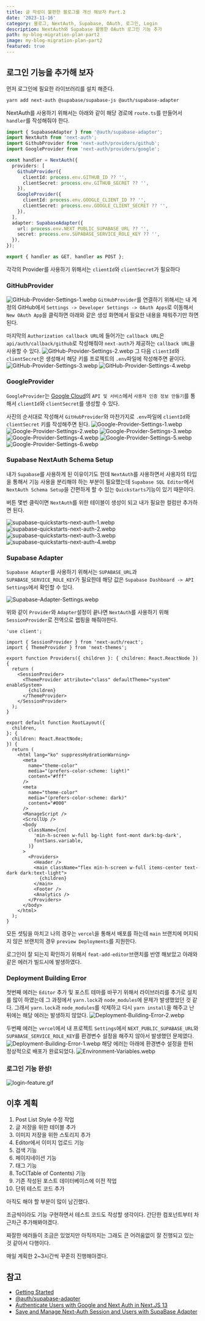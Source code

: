 ```yaml
---
title: 글 작성이 불편한 블로그를 개선 해보자 Part.2
date: '2023-11-16'
category: 블로그, NextAuth, Supabase, OAuth, 로그인, Login
description: NextAuth와 Supabase 활용한 OAuth 로그인 기능 추가
path: my-blog-migration-plan-part2
image: my-blog-migration-plan-part2
featured: true
---
```


## 로그인 기능을 추가해 보자

먼저 로그인에 필요한 라이브러리를 설치 해준다.

```bash
yarn add next-auth @supabase/supabase-js @auth/supabase-adapter
```

NextAuth를 사용하기 위해서는 아래와 같이 해당 경로에 `route.ts`를 만들어서 `handler`를 작성해줘야 한다.

```ts:src/app/api/auth/[...nextauth]/route.ts
import { SupabaseAdapter } from '@auth/supabase-adapter';
import NextAuth from 'next-auth';
import GithubProvider from 'next-auth/providers/github';
import GoogleProvider from 'next-auth/providers/google';

const handler = NextAuth({
  providers: [
    GithubProvider({
      clientId: process.env.GITHUB_ID ?? '',
      clientSecret: process.env.GITHUB_SECRET ?? '',
    }),
    GoogleProvider({
      clientId: process.env.GOOGLE_CLIENT_ID ?? '',
      clientSecret: process.env.GOOGLE_CLIENT_SECRET ?? '',
    }),
  ],
  adapter: SupabaseAdapter({
    url: process.env.NEXT_PUBLIC_SUPABASE_URL ?? '',
    secret: process.env.SUPABASE_SERVICE_ROLE_KEY ?? '',
  }),
});

export { handler as GET, handler as POST };
```

각각의 Provider를 사용하기 위해서는 `clientId`와 `clientSecret`가 필요하다

### GitHubProvider

![GitHub-Provider-Settings-1.webp](/images/my-blog-migration-plan-part2/GitHub-Provider-Settings-1.webp)
`GitHubProvider`를 연결하기 위해서는 내 계정의 GitHub에서 `Settings -> Developer Settings -> OAuth Apps`로 이동해서 `New OAuth App`을 클릭하면 아래와 같은 생성 화면에서 필요한 내용을 채워주기만 하면 된다.

마지막의 `Authorization callback URL`에 들어가는 `callback URL`은 `api/auth/callback/github`로 작성해줘야 `next-auth`가 제공하는 `callback URL`을 사용할 수 있다.
![GitHub-Provider-Settings-2.webp](/images/my-blog-migration-plan-part2/GitHub-Provider-Settings-2.webp)
그 다음 `clientId`와 `clientSecret`은 생성해서 해당 키를 프로젝트의 `.env`파일에 작성해주면 끝이다.
![GitHub-Provider-Settings-3.webp](/images/my-blog-migration-plan-part2/GitHub-Provider-Settings-3.webp)
![GitHub-Provider-Settings-4.webp](/images/my-blog-migration-plan-part2/GitHub-Provider-Settings-4.webp)

### GoogleProvider

`GoogleProvider`는 [Google Cloud](https://console.cloud.google.com/)의 `API 및 서비스`에서 `사용자 인증 정보 만들기`를 통해서 `clientId`와 `clientSecret`를 생성할 수 있다.

사진의 순서대로 작성해서 `GitHubProvider`와 마찬가지로 `.env`파일에 `clientId`와 `clientSecret` 키를 작성해주면 된다.
![Google-Provider-Settings-1.webp](/images/my-blog-migration-plan-part2/Google-Provider-Settings-1.webp)
![Google-Provider-Settings-2.webp](/images/my-blog-migration-plan-part2/Google-Provider-Settings-2.webp)
![Google-Provider-Settings-3.webp](/images/my-blog-migration-plan-part2/Google-Provider-Settings-3.webp)
![Google-Provider-Settings-4.webp](/images/my-blog-migration-plan-part2/Google-Provider-Settings-4.webp)
![Google-Provider-Settings-5.webp](/images/my-blog-migration-plan-part2/Google-Provider-Settings-5.webp)
![Google-Provider-Settings-6.webp](/images/my-blog-migration-plan-part2/Google-Provider-Settings-6.webp)

### Supabase NextAuth Schema Setup

내가 `Supabase`를 사용하게 된 이유이기도 한데 `NextAuth`를 사용하면서 사용자의 타입을 통해서 기능 사용을 분리해야 하는 부분이 필요했는데 `Supabase SQL Editor`에서 `NextAuth Schema Setup`을 간편하게 할 수 있는 `Quickstarts`기능이 있기 때문이다.

버튼 몇번 클릭이면 `NextAuth`를 위한 테이블이 생성이 되고 내가 필요한 컬럼만 추가하면 된다.

![supabase-quickstarts-next-auth-1.webp](/images/my-blog-migration-plan-part2/supabase-quickstarts-next-auth-1.webp)
![supabase-quickstarts-next-auth-2.webp](/images/my-blog-migration-plan-part2/supabase-quickstarts-next-auth-2.webp)
![supabase-quickstarts-next-auth-3.webp](/images/my-blog-migration-plan-part2/supabase-quickstarts-next-auth-3.webp)
![supabase-quickstarts-next-auth-4.webp](/images/my-blog-migration-plan-part2/supabase-quickstarts-next-auth-4.webp)

### Supabase Adapter

`Supabase Adapter`를 사용하기 위해서는 `SUPABASE_URL`과 `SUPABASE_SERVICE_ROLE_KEY`가 필요한데 해당 값은
`Supabase Dashboard -> API Settings`에서 확인할 수 있다.

![Supabase-Adapter-Settings.webp](/images/my-blog-migration-plan-part2/Supabase-Adapter-Settings.webp)

위와 같이 `Provider`와 `Adapter`설정이 끝나면 `NextAuth`를 사용하기 위해 `SessionProvider`로 전역으로 랩핑을 해줘야한다.

```ts:src/context/Providers.tsx
'use client';

import { SessionProvider } from 'next-auth/react';
import { ThemeProvider } from 'next-themes';

export function Providers({ children }: { children: React.ReactNode }) {
  return (
    <SessionProvider>
      <ThemeProvider attribute="class" defaultTheme="system" enableSystem>
        {children}
      </ThemeProvider>
    </SessionProvider>
  );
}
```

```ts:src/app/layout.tsx
export default function RootLayout({
  children,
}: {
  children: React.ReactNode;
}) {
  return (
    <html lang="ko" suppressHydrationWarning>
      <meta
        name="theme-color"
        media="(prefers-color-scheme: light)"
        content="#fff"
      />
      <meta
        name="theme-color"
        media="(prefers-color-scheme: dark)"
        content="#000"
      />
      <ManageScript />
      <ScrollUp />
      <body
        className={cn(
          'min-h-screen w-full bg-light font-mont dark:bg-dark',
          fontSans.variable,
        )}
      >
        <Providers>
          <Header />
          <main className="flex min-h-screen w-full items-center text-dark dark:text-light">
            {children}
          </main>
          <Footer />
          <Analytics />
        </Providers>
      </body>
    </html>
  );
}
```

모든 셋팅을 마치고 나의 경우는 `vercel`을 통해서 배포를 하는데 `main` 브랜치에 머지되지 않은 브랜치의 경우 `preview Deployments`를 지원한다.

로그인이 잘 되는지 확인하기 위해서 `feat-add-editor`브랜치를 반영 해보았고 아래와 같은 에러가 빌드시에 발생하였다.

### Deployment Building Error

첫번째 에러는 `Editor` 추가 및 포스트 테마를 바꾸기 위해서 라이브러리를 추가로 설치를 많이 하였는데 그 과정에서 `yarn.lock`과 `node_modules`에 문제가 발생했었던 것 같다.
그래서 `yarn.lock`과 `node_modules`를 삭제하고 다시 `yarn install`을 해주고 난 뒤에는 해당 에러는 발생하지 않았다.
![Deployment-Building-Error-2.webp](/images/my-blog-migration-plan-part2/Deployment-Building-Error-2.webp)

두번째 에러는 `vercel`에서 내 프로젝트 `Settings`에서 `NEXT_PUBLIC_SUPABASE_URL`와 `SUPABASE_SERVICE_ROLE_KEY`를 환경변수 설정을 해주지 않아서 발생했던 문제였다.
![Deployment-Building-Error-1.webp](/images/my-blog-migration-plan-part2/Deployment-Building-Error-1.webp)
해당 에러는 아래에 환경변수 설정을 한뒤 정상적으로 배포가 완료되었다.
![Environment-Variables.webp](/images/my-blog-migration-plan-part2/Environment-Variables.webp)

### 로그인 기능 완성!

![login-feature.gif](/images/my-blog-migration-plan-part2/login-feature.gif)

## 이후 계획

1. Post List Style 수정 작업
2. 글 저장을 위한 테이블 추가
3. 이미지 저장을 위한 스토리지 추가
4. Editor에서 이미지 업로드 기능
5. 검색 기능
6. 페이지네이션 기능
7. 태그 기능
8. ToC(Table of Contents) 기능
9. 기존 작성된 포스트 데이터베이스에 이전 작업
10. 단위 테스트 코드 추가

아직도 해야 할 부분이 많이 남긴했다.

조금씩이라도 기능 구현하면서 테스트 코드도 작성할 생각이다. 간단한 컴포넌트부터 차근차근 추가해봐야겠다.

짜잘한 에러들이 조금은 있었지만 아직까지는 그래도 큰 어려움없이 잘 진행되고 있는 것 같아서 다행이다.

매일 계획한 2~3시간씩 꾸준히 진행해야겠다.

## 참고

- [Getting Started](https://next-auth.js.org/getting-started/example)
- [@auth/supabase-adapter](https://authjs.dev/reference/adapter/supabase)
- [Authenticate Users with Google and Next Auth in Next.JS 13](https://youtu.be/A53T9_V8aFk?si=HQ6FXCAhFUwE7pL_)
- [Save and Manage Next-Auth Session and Users with SupaBase Adapter](https://youtu.be/ogrnOefwGnA?si=8Ai7XvNwpWbeUxLg)
